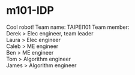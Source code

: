 # m101-IDP
Cool robot!
Team name: TAIPEI101
Team member:<br>
Derek	> Elec engineer, team leader<br>
Laura > Elec engineer<br>
Caleb	> ME engineer<br>
Ben	> ME engineer<br>
Tom	> Algorithm engineer<br>
James	> Algorithm engineer<br>
